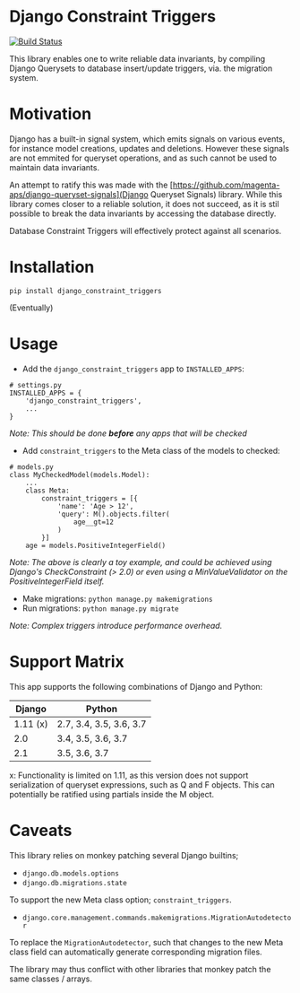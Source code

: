 Django Constraint Triggers
==========================

[![Build Status](https://travis-ci.org/magenta-aps/django_constraint_triggers.svg?branch=master)](https://travis-ci.org/magenta-aps/django_constraint_triggers)

This library enables one to write reliable data invariants, by compiling Django
Querysets to database insert/update triggers, via. the migration system.

Motivation
==========
Django has a built-in signal system, which emits signals on various events, for
instance model creations, updates and deletions. However these signals are not
emmited for queryset operations, and as such cannot be used to maintain data
invariants.

An attempt to ratify this was made with the [https://github.com/magenta-aps/django-queryset-signals](Django Queryset Signals) library.
While this library comes closer to a reliable solution, it does not succeed,
as it is stil possible to break the data invariants by accessing the database
directly.

Database Constraint Triggers will effectively protect against all scenarios.

Installation
============
```
pip install django_constraint_triggers
```
(Eventually)

Usage
=====

- Add the `django_constraint_triggers` app to `INSTALLED_APPS`:

```
# settings.py
INSTALLED_APPS = {
    'django_constraint_triggers',
    ...
}
```

*Note: This should be done **before** any apps that will be checked*

- Add `constraint_triggers` to the Meta class of the models to checked:

```
# models.py
class MyCheckedModel(models.Model):
    ...
    class Meta:
        constraint_triggers = [{
            'name': 'Age > 12',
            'query': M().objects.filter(
                age__gt=12
            )
        }]
    age = models.PositiveIntegerField()
```

*Note: The above is clearly a toy example, and could be achieved using
Django's CheckConstraint (> 2.0) or even using a MinValueValidator on the
PositiveIntegerField itself.*

- Make migrations: `python manage.py makemigrations`
- Run migrations: `python manage.py migrate`

*Note: Complex triggers introduce performance overhead.*

Support Matrix
==============
This app supports the following combinations of Django and Python:

| Django    | Python                  |
| --------- | ----------------------- |
| 1.11 (x)  | 2.7, 3.4, 3.5, 3.6, 3.7 |
| 2.0       | 3.4, 3.5, 3.6, 3.7      |
| 2.1       | 3.5, 3.6, 3.7           |

x: Functionality is limited on 1.11, as this version does not support
serialization of queryset expressions, such as Q and F objects. This can
potentially be ratified using partials inside the M object.

Caveats
=======
This library relies on monkey patching several Django builtins;

- `django.db.models.options`
- `django.db.migrations.state`

To support the new Meta class option; `constraint_triggers`.

- `django.core.management.commands.makemigrations.MigrationAutodetector`

To replace the `MigrationAutodetector`, such that changes to the new Meta class
field can automatically generate corresponding migration files.


The library may thus conflict with other libraries that monkey patch the same
classes / arrays.
